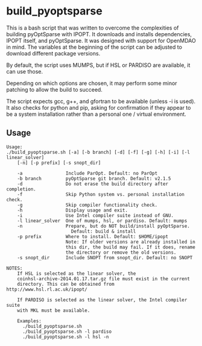 # build_pyoptsparse
This is a bash script that was written to overcome the complexities of building pyOptSparse with IPOPT. It downloads and installs dependencies, IPOPT itself, and pyOptSparse. It was designed with support for OpenMDAO in mind. The variables at the beginning of the script can be adjusted to download different package versions.

By default, the script uses MUMPS, but if HSL or PARDISO are available, it can use those.

Depending on which options are chosen, it may perform some minor patching to allow the build to succeed.

The script expects gcc, g++, and gfortran to be available (unless -i is used). It also checks for python and pip, asking for confirmation if they appear to be a system installation rather than a personal one / virtual environment.

## Usage
```
Usage:
./build_pyoptsparse.sh [-a] [-b branch] [-d] [-f] [-g] [-h] [-i] [-l linear_solver]
    [-n] [-p prefix] [-s snopt_dir]

    -a                Include ParOpt. Default: no ParOpt
    -b branch         pyOptSparse git branch. Default: v2.1.5
    -d                Do not erase the build directory after completion.
    -f                Skip Python system vs. personal installation check.
    -g                Skip compiler functionality check.
    -h                Display usage and exit.
    -i                Use Intel compiler suite instead of GNU.
    -l linear_solver  One of mumps, hsl, or pardiso. Default: mumps
    -n                Prepare, but do NOT build/install pyOptSparse.
                        Default: build & install
    -p prefix         Where to install. Default: $HOME/ipopt
                      Note: If older versions are already installed in
                      this dir, the build may fail. If it does, rename
                      the directory or remove the old versions.
    -s snopt_dir      Include SNOPT from snopt_dir. Default: no SNOPT

NOTES:
    If HSL is selected as the linear solver, the
    coinhsl-archive-2014.01.17.tar.gz file must exist in the current
    directory. This can be obtained from http://www.hsl.rl.ac.uk/ipopt/

    If PARDISO is selected as the linear solver, the Intel compiler suite
    with MKL must be available.

    Examples:
      ./build_pyoptsparse.sh
      ./build_pyoptsparse.sh -l pardiso
      ./build_pyoptsparse.sh -l hsl -n
 ```
